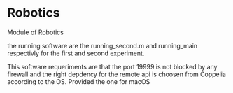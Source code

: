 # Robotics
Module of Robotics

the running software are the running_second.m and running_main respectivly for the first
and second experiment.

This software requeriments are that the port 19999 is not blocked by any firewall and the right
depdency for the remote api is choosen from Coppelia according to the 
OS.
Provided the one for macOS
